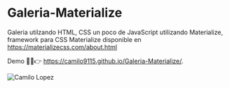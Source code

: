 # Galeria-Materialize

Galeria utilzando HTML, CSS un poco de JavaScript utilizando Materialize, framework para CSS
Materialize disponible en https://materializecss.com/about.html

Demo 👨‍💻👉 https://camilo9115.github.io/Galeria-Materialize/.

![Camilo Lopez](https://repository-images.githubusercontent.com/321865571/aee0a180-3f2c-11eb-98e4-dd7581f7ae96)
